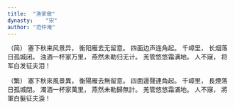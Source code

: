 ```yaml
---
title:  "渔家傲"
dynasty:    "宋"
author: "范仲淹"
---
```

（简）
塞下秋来风景异，
衡阳雁去无留意。
四面边声连角起。
千嶂里，
长烟落日孤城闭。
浊酒一杯家万里，
燕然未勒归无计。
羌管悠悠霜满地。
人不寐，
将军白发征夫泪！

（繁）
塞下秋來風景異，
衡陽雁去無留意。
四面邊聲連角起。
千嶂里，
長煙落日孤城閉。
濁酒一杯家萬里，
燕然未勒歸無計。
羌管悠悠霜滿地。
人不寐，
將軍白髮征夫淚！